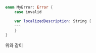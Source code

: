 ```swift
enum MyError: Error {
    case invalid

    var localizedDescription: String {
    ~~~
    }
}
```

위와 같이 
